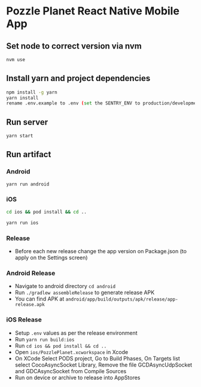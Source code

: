 # Pozzle Planet React Native Mobile App

## Set node to correct version via nvm

```bash
nvm use
```

## Install yarn and project dependencies

```bash
npm install -g yarn
yarn install
rename .env.example to .env (set the SENTRY_ENV to production/development)
```

## Run server

```bash
yarn start
```

## Run artifact

### Android

```bash
yarn run android
```

### iOS

```bash
cd ios && pod install && cd ..
```


```bash
yarn run ios
```

### Release
- Before each new release change the app version on Package.json (to apply on the Settings screen)

### Android Release 
- Navigate to android directory `cd android`
- Run `./gradlew assembleRelease` to generate release APK
- You can find APK at `android/app/build/outputs/apk/release/app-release.apk`


### iOS Release

- Setup `.env` values as per the release environment
- Run `yarn run build:ios`
- Run `cd ios && pod install && cd ..`
- Open `ios/PozzlePlanet.xcworkspace` in Xcode
- On XCode Select PODS project, Go to Build Phases, On Targets list select CocoAsyncSocket Library, Remove the file GCDAsyncUdpSocket and GDCAsyncSocket from Compile Sources
- Run on device or archive to release into AppStores



